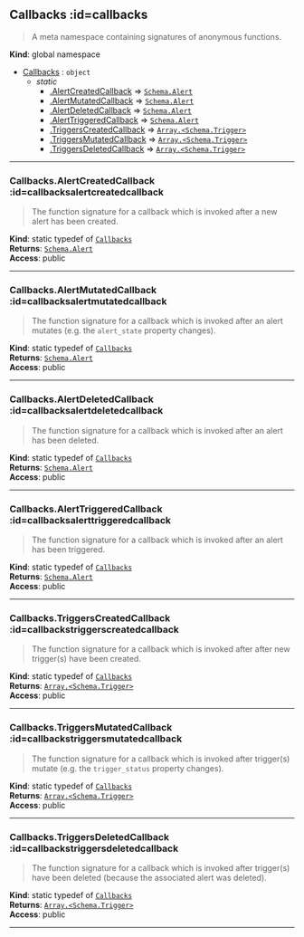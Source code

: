 ## Callbacks :id=callbacks
> A meta namespace containing signatures of anonymous functions.

**Kind**: global namespace  

* [Callbacks](#Callbacks) : <code>object</code>
    * _static_
        * [.AlertCreatedCallback](#CallbacksAlertCreatedCallback) ⇒ [<code>Schema.Alert</code>](/content/sdk/lib-data?id=schemaalert)
        * [.AlertMutatedCallback](#CallbacksAlertMutatedCallback) ⇒ [<code>Schema.Alert</code>](/content/sdk/lib-data?id=schemaalert)
        * [.AlertDeletedCallback](#CallbacksAlertDeletedCallback) ⇒ [<code>Schema.Alert</code>](/content/sdk/lib-data?id=schemaalert)
        * [.AlertTriggeredCallback](#CallbacksAlertTriggeredCallback) ⇒ [<code>Schema.Alert</code>](/content/sdk/lib-data?id=schemaalert)
        * [.TriggersCreatedCallback](#CallbacksTriggersCreatedCallback) ⇒ [<code>Array.&lt;Schema.Trigger&gt;</code>](/content/sdk/lib-data?id=schematrigger)
        * [.TriggersMutatedCallback](#CallbacksTriggersMutatedCallback) ⇒ [<code>Array.&lt;Schema.Trigger&gt;</code>](/content/sdk/lib-data?id=schematrigger)
        * [.TriggersDeletedCallback](#CallbacksTriggersDeletedCallback) ⇒ [<code>Array.&lt;Schema.Trigger&gt;</code>](/content/sdk/lib-data?id=schematrigger)


* * *

### Callbacks.AlertCreatedCallback :id=callbacksalertcreatedcallback
> The function signature for a callback which is invoked after
> a new alert has been created.

**Kind**: static typedef of [<code>Callbacks</code>](#Callbacks)  
**Returns**: [<code>Schema.Alert</code>](/content/sdk/lib-data?id=schemaalert)  
**Access**: public  

* * *

### Callbacks.AlertMutatedCallback :id=callbacksalertmutatedcallback
> The function signature for a callback which is invoked after
> an alert mutates (e.g. the <code>alert_state</code> property changes).

**Kind**: static typedef of [<code>Callbacks</code>](#Callbacks)  
**Returns**: [<code>Schema.Alert</code>](/content/sdk/lib-data?id=schemaalert)  
**Access**: public  

* * *

### Callbacks.AlertDeletedCallback :id=callbacksalertdeletedcallback
> The function signature for a callback which is invoked after
> an alert has been deleted.

**Kind**: static typedef of [<code>Callbacks</code>](#Callbacks)  
**Returns**: [<code>Schema.Alert</code>](/content/sdk/lib-data?id=schemaalert)  
**Access**: public  

* * *

### Callbacks.AlertTriggeredCallback :id=callbacksalerttriggeredcallback
> The function signature for a callback which is invoked after
> an alert has been triggered.

**Kind**: static typedef of [<code>Callbacks</code>](#Callbacks)  
**Returns**: [<code>Schema.Alert</code>](/content/sdk/lib-data?id=schemaalert)  
**Access**: public  

* * *

### Callbacks.TriggersCreatedCallback :id=callbackstriggerscreatedcallback
> The function signature for a callback which is invoked after
> after new trigger(s) have been created.

**Kind**: static typedef of [<code>Callbacks</code>](#Callbacks)  
**Returns**: [<code>Array.&lt;Schema.Trigger&gt;</code>](/content/sdk/lib-data?id=schematrigger)  
**Access**: public  

* * *

### Callbacks.TriggersMutatedCallback :id=callbackstriggersmutatedcallback
> The function signature for a callback which is invoked after
> trigger(s) mutate (e.g. the <code>trigger_status</code> property changes).

**Kind**: static typedef of [<code>Callbacks</code>](#Callbacks)  
**Returns**: [<code>Array.&lt;Schema.Trigger&gt;</code>](/content/sdk/lib-data?id=schematrigger)  
**Access**: public  

* * *

### Callbacks.TriggersDeletedCallback :id=callbackstriggersdeletedcallback
> The function signature for a callback which is invoked after
> trigger(s) have been deleted (because the associated alert
> was deleted).

**Kind**: static typedef of [<code>Callbacks</code>](#Callbacks)  
**Returns**: [<code>Array.&lt;Schema.Trigger&gt;</code>](/content/sdk/lib-data?id=schematrigger)  
**Access**: public  

* * *

